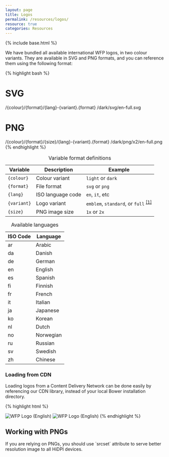 ```yaml
---
layout: page
title: Logos
permalink: /resources/logos/
resource: true
categories: Resources
---
```

{% include base.html %}

We have bundled all available international WFP logos, in two colour variants. They are available in SVG and PNG formats, and you can reference them using the following format:

{% highlight bash %}
# SVG
/{colour}/{format}/{lang}-{variant}.{format}
/dark/svg/en-full.svg
# PNG
/{colour}/{format}/{size}/{lang}-{variant}.{format}
/dark/png/x2/en-full.png
{% endhighlight %}

<table class="wfp-table">
  <caption>Variable format definitions</caption>
  <thead>
    <tr>
      <th>Variable</th>
      <th>Description</th>
      <th>Example</th>
    </tr>
  </thead>
  <tbody>
    <tr>
      <td><code>{colour}</code></td>
      <td>Colour variant</td>
      <td><code>light</code> or <code>dark</code></td>
    </tr>
    <tr>
      <td><code>{format}</code></td>
      <td>File format</td>
      <td><code>svg</code> or <code>png</code></td>
    </tr>
    <tr>
      <td><code>{lang}</code></td>
      <td>ISO language code</td>
      <td><code>en</code>, <code>it</code>, etc</td>
    </tr>
    <tr>
      <td><code>{variant}</code></td>
      <td>Logo variant</td>
      <td><code>emblem</code>, <code>standard</code>, or <code>full</code> <sup><a href="{{ base }}/basics/branding/">[1]</a></sup></td>
    </tr>
    <tr>
      <td><code>{size}</code></td>
      <td>PNG image size</td>
      <td><code>1x</code> or <code>2x</code></td>
    </tr>
  </tbody>
</table>

<table class="wfp-table">
  <caption>Available languages</caption>
  <thead>
    <tr>
      <th>ISO Code</th>
      <th>Language</th>
    </tr>
  </thead>
  <tbody>
    <tr>
      <td>ar</td>
      <td>Arabic</td>
    </tr>
    <tr>
      <td>da</td>
      <td>Danish</td>
    </tr>
    <tr>
      <td>de</td>
      <td>German</td>
    </tr>
    <tr>
      <td>en</td>
      <td>English</td>
    </tr>
    <tr>
      <td>es</td>
      <td>Spanish</td>
    </tr>
    <tr>
      <td>fi</td>
      <td>Finnish</td>
    </tr>
    <tr>
      <td>fr</td>
      <td>French</td>
    </tr>
    <tr>
      <td>it</td>
      <td>Italian</td>
    </tr>
    <tr>
      <td>ja</td>
      <td>Japanese</td>
    </tr>
    <tr>
      <td>ko</td>
      <td>Korean</td>
    </tr>
    <tr>
      <td>nl</td>
      <td>Dutch</td>
    </tr>
    <tr>
      <td>no</td>
      <td>Norwegian</td>
    </tr>
    <tr>
      <td>ru</td>
      <td>Russian</td>
    </tr>
    <tr>
      <td>sv</td>
      <td>Swedish</td>
    </tr>
    <tr>
      <td>zh</td>
      <td>Chinese</td>
    </tr>
  </tbody>
</table>

### Loading from CDN
Loading logos from a Content Delivery Network can be done easily by referencing our CDN library, instead of your local Bower installation directory.

{% highlight html %}
<!-- SVG  -->
<img src="http://cdn.wfp.org/libraries/wfpui/v0.7.1/assets/logos/dark/svg/en-standard.svg" alt="WFP Logo (English)">
<!-- PNG -->
<img src="http://cdn.wfp.org/libraries/wfpui/v0.7.1/assets/logos/dark/png/1x/en-full.png" alt="WFP Logo (English)">
{% endhighlight %}

<div class="notice">
  <h2 class="title">Working with PNGs</h2>
  <p>If you are relying on PNGs, you should use `srcset` attribute to serve better resolution image to all HiDPI devices.</p>
</div>
